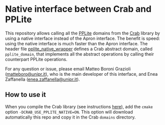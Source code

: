 # Native interface between Crab and PPLite #

This repository allows calling all the [PPLite](https://www.cs.unipr.it/~zaffanella/PPLite) domains from the [Crab](https://github.com/seahorn/crab)
library by using a native interface instead of the Apron interface.  The benefit is speed: using the native interface is much faster than the Apron interface.
The header file [pplite_native_wrapper](https://github.com/seahorn/crab-pplite/blob/main/pplite_native_wrapper.hpp) defines a Crab abstract domain, called `pplite_domain`, that implements
all the abstract operations by calling their counterpart PPLite
operations.

For any question or issue, please email Matteo Boroni Grazioli
(matteboro@unipr.it), who is the main developer of this interface, and
Enea Zaffanella (enea.zaffanella@unipr.it).

## How to use it ##

When you compile the Crab library (see instructions [here](https://github.com/seahorn/crab#compilation-and-installation)), add the `cmake` option `-DCRAB_USE_PPLITE_NATIVE=ON`.
This option will download automatically this repo and copy it in the Crab `domains` directory.
